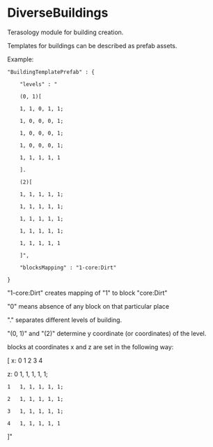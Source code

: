 DiverseBuildings
================

Terasology module for building creation.

Templates for buildings can be described as prefab assets.

Example:

    "BuildingTemplatePrefab" : {

        "levels" : "

        (0, 1)[

        1, 1, 0, 1, 1;

        1, 0, 0, 0, 1;

        1, 0, 0, 0, 1;

        1, 0, 0, 0, 1;

        1, 1, 1, 1, 1

        ].

        (2)[

        1, 1, 1, 1, 1;

        1, 1, 1, 1, 1;

        1, 1, 1, 1, 1;

        1, 1, 1, 1, 1;

        1, 1, 1, 1, 1

        ]",

        "blocksMapping" : "1-core:Dirt"

    }

"1-core:Dirt" creates mapping of "1" to block "core:Dirt"

"0" means absence of any block on that particular place

"." separates different levels of building.

"(0, 1)" and "(2)" determine y coordinate (or coordinates) of the level.

blocks at coordinates x and z are set in the following way:

[    x: 0  1  2  3  4

 z: 0   1, 1, 1, 1, 1;

    1   1, 1, 1, 1, 1;

    2   1, 1, 1, 1, 1;

    3   1, 1, 1, 1, 1;

    4   1, 1, 1, 1, 1
    
]"
